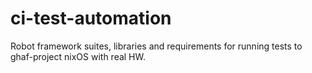 # ci-test-automation
Robot framework suites, libraries and requirements for running tests to ghaf-project nixOS with real HW.
